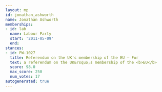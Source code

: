 ```yaml
---
layout: mp
id: jonathan_ashworth
name: Jonathan Ashworth
memberships:
- id: lab
  name: Labour Party
  start: '2011-05-09'
  end: 
stances:
- id: PW-1027
  title: Referendum on the UK's membership of the EU — For
  text: a referendum on the UK&rsquo;s membership of the <b>EU</b>
  score: 98.0
  max_score: 250
  num_votes: 17
autogenerated: true
---
```


